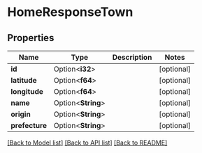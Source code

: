 # HomeResponseTown

## Properties

Name | Type | Description | Notes
------------ | ------------- | ------------- | -------------
**id** | Option<**i32**> |  | [optional]
**latitude** | Option<**f64**> |  | [optional]
**longitude** | Option<**f64**> |  | [optional]
**name** | Option<**String**> |  | [optional]
**origin** | Option<**String**> |  | [optional]
**prefecture** | Option<**String**> |  | [optional]

[[Back to Model list]](../README.md#documentation-for-models) [[Back to API list]](../README.md#documentation-for-api-endpoints) [[Back to README]](../README.md)


